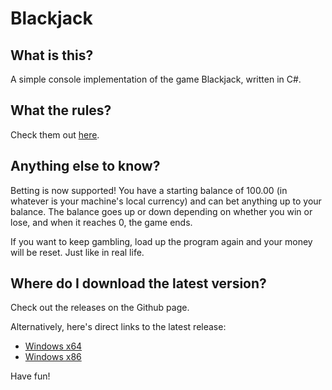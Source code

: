 # Blackjack

## What is this?

A simple console implementation of the game Blackjack, written in C#.

## What the rules?

Check them out [here](https://bicyclecards.com/how-to-play/blackjack/).

## Anything else to know?

Betting is now supported! You have a starting balance of 100.00 (in whatever is your machine's local currency) and can bet anything up to your balance. The balance goes up or down depending on whether you win or lose, and when it reaches 0, the game ends.

If you want to keep gambling, load up the program again and your money will be reset. Just like in real life.

## Where do I download the latest version?

Check out the releases on the Github page.

Alternatively, here's direct links to the latest release:
- [Windows x64](https://github.com/vitamins999/Blackjack/releases/download/v1.1.0/win-x64.zip)
- [Windows x86](https://github.com/vitamins999/Blackjack/releases/download/v1.1.0/win-x86.zip)

Have fun!
